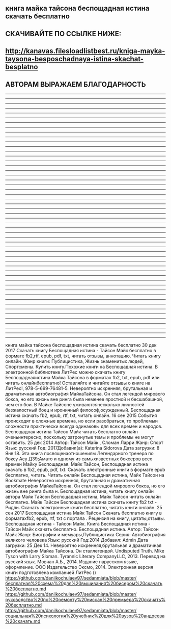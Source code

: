 книга майка тайсона беспощадная истина скачать бесплатно
--------------------------------------------------
СКАЧИВАЙТЕ ПО ССЫЛКЕ НИЖЕ:
--------------------------------------------------
http://kanavas.filesloadlistbest.ru/kniga-mayka-taysona-besposchadnaya-istina-skachat-besplatno
--------------------------------------------------
АВТОРАМ ВЫРАЖАЕМ БЛАГОДАРНОСТЬ
--------------------------------------------------
--------------------------------------------------
--------------------------------------------------
--------------------------------------------------
--------------------------------------------------
--------------------------------------------------
--------------------------------------------------
--------------------------------------------------
--------------------------------------------------
--------------------------------------------------
--------------------------------------------------
--------------------------------------------------
--------------------------------------------------
--------------------------------------------------
--------------------------------------------------
--------------------------------------------------
--------------------------------------------------
--------------------------------------------------
--------------------------------------------------
--------------------------------------------------
--------------------------------------------------
--------------------------------------------------
--------------------------------------------------
--------------------------------------------------
--------------------------------------------------
--------------------------------------------------
--------------------------------------------------
--------------------------------------------------
--------------------------------------------------
--------------------------------------------------
--------------------------------------------------
--------------------------------------------------
--------------------------------------------------
--------------------------------------------------
--------------------------------------------------
--------------------------------------------------
--------------------------------------------------
--------------------------------------------------
--------------------------------------------------
--------------------------------------------------
--------------------------------------------------
--------------------------------------------------
--------------------------------------------------
--------------------------------------------------
--------------------------------------------------
--------------------------------------------------
--------------------------------------------------
--------------------------------------------------
--------------------------------------------------
--------------------------------------------------
--------------------------------------------------
--------------------------------------------------
--------------------------------------------------
книга майка тайсона беспощадная истина скачать бесплатно 30 дек 2017  Скачать книгу Беспощадная истина - Тайсон Майк бесплатно в формате fb2,rtf, epub, pdf, txt, читать отзывы, аннотацию. Читать книгу онлайн. Жанр книги: Публицистика, Жизнь знаменитых людей, Спортсмены. Купить книгу.Похожие книги на Беспощадная истина. В электронной библиотеке ЛитРес можно скачать книгу Беспощаднаяистина Майка Тайсона в форматах fb2, txt, epub, pdf или читать онлайнбесплатно! Оставляйте и читайте отзывы о книге на ЛитРес!, 978-5-699-76481-5. Невероятно искренняя, брутальная и драматичная автобиография МайкаТайсона. Он стал легендой мирового бокса, но его жизнь вне ринга была неменее яростной и бесшабашной, чем его бои. В Майке Тайсоне уживаютсянесколько личностей  безжалостный боец и ироничный философ,осужденный. Беспощадная истина скачать fb2, epub, rtf, txt, читать онлайн. 16 сен 2015  События происходят в сложные времена, но если разобраться, то проблемыи сложности практически всегда одинаковы для всех времен и народов. Беспощадная истина Тайсон Майк читать бесплатно онлайн оченьинтересно, поскольку затронутые темы и проблемы не могут оставить. 25 дек 2014  Автор: Тайсон Майк , Сломан Ларри Жанр: Спорт Язык: русский Год: 2017Добавил(а): Katerina Sidorova Дата загрузки: 8 Янв 18. Эта книга посвященаотношениям Легендарного тренера по боксу Асу Д39;Амато и одному из самыхизвестных боксеров всех времен Майку Беспощадная. Майк Тайсон, Беспощадная истина  скачать в fb2, epub, pdf, txt. Скачать электронные книги в формате epub бесплатно, читать. Читать онлайн Беспощадная истина, Майк Тайсон на Bookmate Невероятно искренняя, брутальная и драматичная автобиография МайкаТайсона. Он стал легендой мирового бокса, но его жизнь вне ринга была н. Беспощадная истина, читать книгу онлайн автора Майк Тайсон
Беспощадная истина, Майк Тайсон  читать онлайн бесплатно. Майк Тайсон Беспощадная истина скачать книгу fb2 txt  - Ридли. Скачать электронные книги бесплатно, читать книги онлайн. 25 сен 2017  Беспощадная истина Майк Тайсон  Скачать бесплатно книгу в форматахfb2, epub, rtf, txt с портала . Рецензия на книгу, цитаты,отзывы. Беспощадная истина - Тайсон Майк. Книга Беспощадная истина - Тайсон Майк скачать бесплатно. Беспощадная истина. Автор: Тайсон Майк Жанр: Биографии и мемуары,Публицистика Серия: Автобиография великого человека Язык: русский Год:2014 Добавил: Admin Дата загрузки: 25 Дек 14. Невероятно искренняя,брутальная и драматичная автобиография Майка Тайсона. Он сталлегендой. Undisputed Truth. Mike Tyson with Larry Sloman.  Tyrannic Literary CompanyLLC, 2013.  Перевод на русский язык. Мовчан А.Б., 2014.  Издание нарусском языке, оформление. ООО Издательство Эксмо, 2014. Электронная версия книги подготовлена компанией ЛитРес ()
https://github.com/danilkochulaev97/sedanmiata/blob/master/бесплатная%20схема%20для%20вышивания%20бисером%20скачать%20бесплатно.md
https://github.com/danilkochulaev97/sedanmiata/blob/master/руководство%20по%20ремонту%20ниссан%20премьера%20скачать%20бесплатно.md
https://github.com/danilkochulaev97/sedanmiata/blob/master/социальная%20психология%20учебник%20для%20вузов%20андреева%20скачать.md